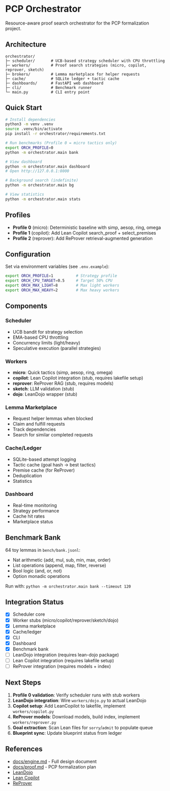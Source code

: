 # PCP Orchestrator

Resource-aware proof search orchestrator for the PCP formalization project.

## Architecture

```
orchestrator/
├─ scheduler/       # UCB-based strategy scheduler with CPU throttling
├─ workers/         # Proof search strategies (micro, copilot, reprover, sketch)
├─ brokers/         # Lemma marketplace for helper requests
├─ cache/           # SQLite ledger + tactic cache
├─ dashboards/      # FastAPI web dashboard
├─ cli/             # Benchmark runner
└─ main.py          # CLI entry point
```

## Quick Start

```bash
# Install dependencies
python3 -m venv .venv
source .venv/bin/activate
pip install -r orchestrator/requirements.txt

# Run benchmarks (Profile 0 = micro tactics only)
export ORCH_PROFILE=0
python -m orchestrator.main bank

# View dashboard
python -m orchestrator.main dashboard
# Open http://127.0.0.1:8000

# Background search (indefinite)
python -m orchestrator.main bg

# View statistics
python -m orchestrator.main stats
```

## Profiles

- **Profile 0** (micro): Deterministic baseline with simp, aesop, ring, omega
- **Profile 1** (copilot): Add Lean Copilot search_proof + select_premises
- **Profile 2** (reprover): Add ReProver retrieval-augmented generation

## Configuration

Set via environment variables (see `.env.example`):

```bash
export ORCH_PROFILE=1          # Strategy profile
export ORCH_CPU_TARGET=0.5     # Target 50% CPU
export ORCH_MAX_LIGHT=8        # Max light workers
export ORCH_MAX_HEAVY=2        # Max heavy workers
```

## Components

### Scheduler

- UCB bandit for strategy selection
- EMA-based CPU throttling
- Concurrency limits (light/heavy)
- Speculative execution (parallel strategies)

### Workers

- **micro**: Quick tactics (simp, aesop, ring, omega)
- **copilot**: Lean Copilot integration (stub, requires lakefile setup)
- **reprover**: ReProver RAG (stub, requires models)
- **sketch**: LLM validation (stub)
- **dojo**: LeanDojo wrapper (stub)

### Lemma Marketplace

- Request helper lemmas when blocked
- Claim and fulfill requests
- Track dependencies
- Search for similar completed requests

### Cache/Ledger

- SQLite-based attempt logging
- Tactic cache (goal hash → best tactics)
- Premise cache (for ReProver)
- Deduplication
- Statistics

### Dashboard

- Real-time monitoring
- Strategy performance
- Cache hit rates
- Marketplace status

## Benchmark Bank

64 toy lemmas in `bench/bank.jsonl`:
- Nat arithmetic (add, mul, sub, min, max, order)
- List operations (append, map, filter, reverse)
- Bool logic (and, or, not)
- Option monadic operations

Run with: `python -m orchestrator.main bank --timeout 120`

## Integration Status

- [x] Scheduler core
- [x] Worker stubs (micro/copilot/reprover/sketch/dojo)
- [x] Lemma marketplace
- [x] Cache/ledger
- [x] CLI
- [x] Dashboard
- [x] Benchmark bank
- [ ] LeanDojo integration (requires lean-dojo package)
- [ ] Lean Copilot integration (requires lakefile setup)
- [ ] ReProver integration (requires models + index)

## Next Steps

1. **Profile 0 validation**: Verify scheduler runs with stub workers
2. **LeanDojo integration**: Wire `workers/dojo.py` to actual LeanDojo
3. **Copilot setup**: Add LeanCopilot to lakefile, implement `workers/copilot.py`
4. **ReProver models**: Download models, build index, implement `workers/reprover.py`
5. **Goal extraction**: Scan Lean files for `sorry`/`admit` to populate queue
6. **Blueprint sync**: Update blueprint status from ledger

## References

- [docs/engine.md](../docs/engine.md) - Full design document
- [docs/proof.md](../docs/proof.md) - PCP formalization plan
- [LeanDojo](https://github.com/lean-dojo/LeanDojo)
- [Lean Copilot](https://github.com/lean-dojo/LeanCopilot)
- [ReProver](https://github.com/lean-dojo/ReProver)
